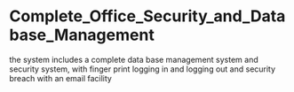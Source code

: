 # Complete_Office_Security_and_Database_Management
the system includes a complete data base management system and security system, with finger print logging in and logging out and security breach with an email facility
